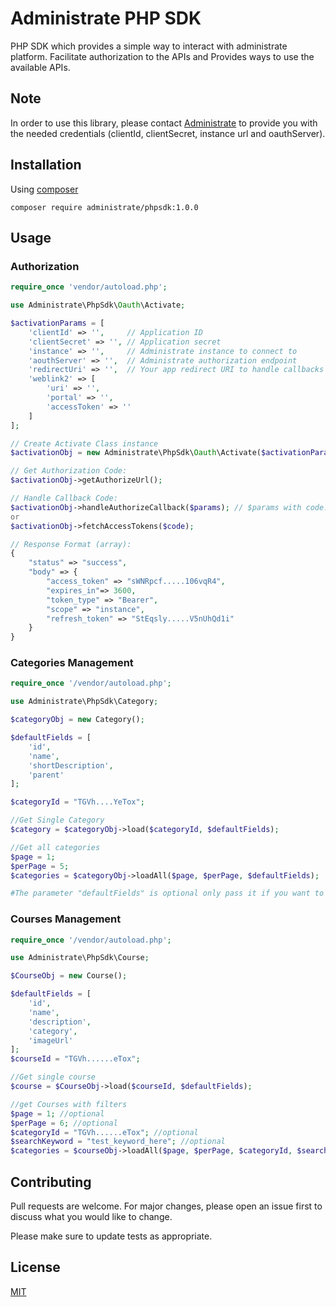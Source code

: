 # Administrate PHP SDK

PHP SDK which provides a simple way to interact with administrate platform.
Facilitate authorization to the APIs and Provides ways to use the available APIs.


## Note

In order to use this library, please contact [Administrate](https://www.getadministrate.com/) to provide you with the needed credentials (clientId, clientSecret, instance url and oauthServer).

## Installation

Using [composer](https://getcomposer.org/)

```composer
composer require administrate/phpsdk:1.0.0
```

## Usage

### Authorization
```php
require_once 'vendor/autoload.php';

use Administrate\PhpSdk\Oauth\Activate;

$activationParams = [
    'clientId' => '',     // Application ID
    'clientSecret' => '', // Application secret
    'instance' => '',     // Administrate instance to connect to
    'aouthServer' => '',  // Administrate authorization endpoint
    'redirectUri' => '',  // Your app redirect URI to handle callbacks from api,
    'weblink2' => [
        'uri' => '',
        'portal' => '',
        'accessToken' => ''
    ]
];

// Create Activate Class instance
$activationObj = new Administrate\PhpSdk\Oauth\Activate($activationParams);

// Get Authorization Code:
$activationObj->getAuthorizeUrl();

// Handle Callback Code:
$activationObj->handleAuthorizeCallback($params); // $params with code.
or
$activationObj->fetchAccessTokens($code);

// Response Format (array):
{
    "status" => "success",
    "body" => {
        "access_token" => "sWNRpcf.....106vqR4",
        "expires_in"=> 3600,
        "token_type" => "Bearer",
        "scope" => "instance",
        "refresh_token" => "StEqsly.....V5nUhQd1i"
    }
}
```

### Categories Management
```php
require_once '/vendor/autoload.php';

use Administrate\PhpSdk\Category;

$categoryObj = new Category();

$defaultFields = [
    'id', 
    'name', 
    'shortDescription', 
    'parent'
];

$categoryId = "TGVh....YeTox";

//Get Single Category
$category = $categoryObj->load($categoryId, $defaultFields);

//Get all categories
$page = 1;
$perPage = 5;
$categories = $categoryObj->loadAll($page, $perPage, $defaultFields);

#The parameter "defaultFields" is optional only pass it if you want to change the fields
```

### Courses Management
```php
require_once '/vendor/autoload.php';

use Administrate\PhpSdk\Course;

$CourseObj = new Course();

$defaultFields = [
    'id', 
    'name', 
    'description', 
    'category', 
    'imageUrl'
];
$courseId = "TGVh......eTox";

//Get single course
$course = $CourseObj->load($courseId, $defaultFields);

//get Courses with filters
$page = 1; //optional
$perPage = 6; //optional
$categoryId = "TGVh......eTox"; //optional
$searchKeyword = "test_keyword_here"; //optional
$categories = $courseObj->loadAll($page, $perPage, $categoryId, $searchkeyword, $defaultFields);

```

## Contributing
Pull requests are welcome. For major changes, please open an issue first to discuss what you would like to change.

Please make sure to update tests as appropriate.

## License
[MIT](https://choosealicense.com/licenses/mit/)